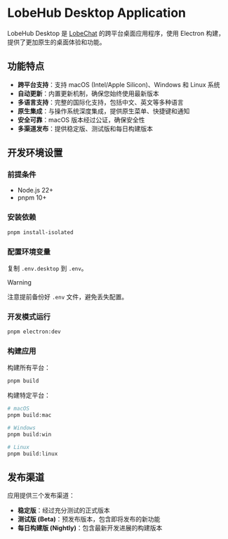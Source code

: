 # LobeHub Desktop Application

LobeHub Desktop 是 [LobeChat](https://github.com/lobehub/lobe-chat) 的跨平台桌面应用程序，使用 Electron 构建，提供了更加原生的桌面体验和功能。

## 功能特点

- **跨平台支持**：支持 macOS (Intel/Apple Silicon)、Windows 和 Linux 系统
- **自动更新**：内置更新机制，确保您始终使用最新版本
- **多语言支持**：完整的国际化支持，包括中文、英文等多种语言
- **原生集成**：与操作系统深度集成，提供原生菜单、快捷键和通知
- **安全可靠**：macOS 版本经过公证，确保安全性
- **多渠道发布**：提供稳定版、测试版和每日构建版本

## 开发环境设置

### 前提条件

- Node.js 22+
- pnpm 10+

### 安装依赖

```bash
pnpm install-isolated
```

### 配置环境变量

复制 `.env.desktop` 到 `.env`。

> [!WARNING]
> 注意提前备份好 `.env` 文件，避免丢失配置。

### 开发模式运行

```bash
pnpm electron:dev
```

### 构建应用

构建所有平台：

```bash
pnpm build
```

构建特定平台：

```bash
# macOS
pnpm build:mac

# Windows
pnpm build:win

# Linux
pnpm build:linux
```

## 发布渠道

应用提供三个发布渠道：

- **稳定版**：经过充分测试的正式版本
- **测试版 (Beta)**：预发布版本，包含即将发布的新功能
- **每日构建版 (Nightly)**：包含最新开发进展的构建版本
